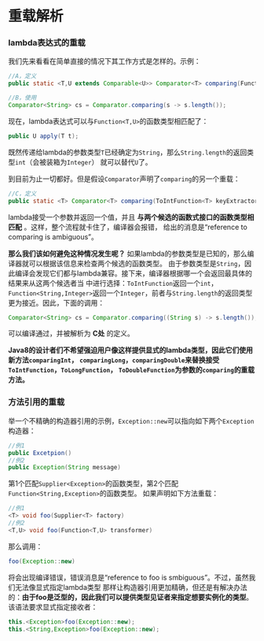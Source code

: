 重载解析
============================
### lambda表达式的重载
我们先来看看在简单直接的情况下其工作方式是怎样的。示例：
```java
//A，定义
public static <T,U extends Comparable<U>> Comparator<T> comparing(Function<T,U> keyExtractor);
```
```java
//B，使用
Comparator<String> cs = Comparator.comparing(s -> s.length());
```
现在，lambda表达式可以与`Function<T,U>`的函数类型相匹配了：
```java
public U apply(T t);
```
既然传递给lambda的参数类型`T`已经确定为`String`，那么`String.length`的返回类型`int`（会被装箱为`Integer`）
就可以替代`U`了。

到目前为止一切都好。但是假设`Comparator`声明了`comparing`的另一个重载：
```java
//C，定义
public static <T> Comparator<T> comparing(ToIntFunction<T> keyExtractor);
```
lambda接受一个参数并返回一个值，并且 **与两个候选的函数式接口的函数类型相匹配** 。这样，整个流程就卡住了，编译器会报错，
给出的消息是“reference to comparing is ambiguous”。

**那么我们该如何避免这种情况发生呢？** 如果lambda的参数类型是已知的，那么编译器就可以根据该信息来检查两个候选的函数类型。
由于参数类型是`String`，因此编译会发现它们都与lambda兼容。接下来，编译器根据哪一个会返回最具体的结果来从这两个候选者当
中进行选择：`ToIntFunction`返回一个`int`，`Function<String,Integer>`返回一个`Integer`，前者与`String.length`的返回类型
更为接近。因此，下面的调用：
```java
Comparator<String> cs = Comparator.comparing((String s) -> s.length());
```
可以编译通过，并被解析为 **C处** 的定义。

**Java8的设计者们不希望强迫用户像这样提供显式的lambda类型，因此它们使用新方法`comparingInt`，
`comparingLong`，`comparingDouble`来替换接受`ToIntFunction`，`ToLongFunction`，
`ToDoubleFunction`为参数的`comparing`的重载方法。**

### 方法引用的重载
举一个不精确的构造器引用的示例，`Exception::new`可以指向如下两个`Exception`构造器：
```java
//例1
public Excetpion()
//例2
public Exception(String message)
```
第1个匹配`Supplier<Exception>`的函数类型，第2个匹配`Function<String,Exception>`的函数类型。
如果声明如下方法重载：
```java
//例1
<T> void foo(Supplier<T> factory)
//例2
<T,U> void foo(Function<T,U> transformer)
```
那么调用：
```java
foo(Exception::new)
```
将会出现编译错误，错误消息是“reference to foo is smbiguous”。不过，虽然我们无法像显式指定lambda类型
那样让构造器引用更加精确，但还是有解决办法的：**由于foo是泛型的，因此我们可以提供类型见证者来指定想要实例化的类型**。
该语法要求显式指定接收者：
```java
this.<Exception>foo(Exception::new);
this.<String,Exception>foo(Exception::new);
```
